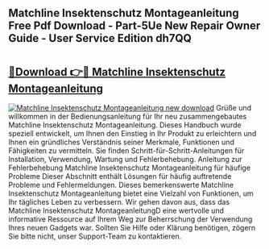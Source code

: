 ## Matchline Insektenschutz Montageanleitung Free Pdf Download - Part-5Ue New Repair Owner Guide - User Service Edition dh7QQ

# <h2><a href="http://df6h1z.blite.top/?on=Matchline+Insektenschutz+Montageanleitung">🔗Download 👉🔴 Matchline Insektenschutz Montageanleitung</a></h2>

[![Matchline Insektenschutz Montageanleitung new download](https://i.imgur.com/lujVjoI.png)](http://df6h1z.blite.top/?on=Matchline+Insektenschutz+Montageanleitung)
Grüße und willkommen in der Bedienungsanleitung für Ihr neu zusammengebautes Matchline Insektenschutz Montageanleitung. Dieses Handbuch wurde speziell entwickelt, um Ihnen den Einstieg in Ihr Produkt zu erleichtern und Ihnen ein gründliches Verständnis seiner Merkmale, Funktionen und Fähigkeiten zu vermitteln. Sie finden Schritt-für-Schritt-Anleitungen für Installation, Verwendung, Wartung und Fehlerbehebung. Anleitung zur Fehlerbehebung Matchline Insektenschutz Montageanleitung für häufige Probleme Dieser Abschnitt enthält Lösungen für häufig auftretende Probleme und Fehlermeldungen. Dieses bemerkenswerte Matchline Insektenschutz Montageanleitung bietet eine Vielzahl von Funktionen, um Ihr tägliches Leben zu verbessern. Wir gehen davon aus, dass das Matchline Insektenschutz MontageanleitungD eine wertvolle und informative Ressource auf Ihrem Weg zur Beherrschung der Verwendung Ihres neuen Gadgets war. Sollten Sie Hilfe oder Klärung benötigen, zögern Sie bitte nicht, unser Support-Team zu kontaktieren.
